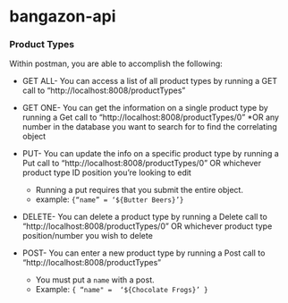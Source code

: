 # bangazon-api

### Product Types

Within postman, you are able to accomplish the following:

* GET ALL- You can access a list of all product types by running a GET call to “http://localhost:8008/productTypes”

* GET ONE- You can get the information on a single product type by running a Get call to “http://localhost:8008/productTypes/0” *OR any number in the database you want to search for to find the correlating object

* PUT- You can update the info on a specific product type by running a Put call to “http://localhost:8008/productTypes/0” OR whichever product type ID position you’re looking to edit 
    - Running a put requires that you submit the entire object.
    - example: `{“name” = ‘${Butter Beers}’}`

* DELETE- You can delete a product type by running a Delete call to “http://localhost:8008/productTypes/0” OR whichever product type position/number you wish to delete

* POST- You can enter a new product type by running a Post call to “http://localhost:8008/productTypes”
    * You must put a `name` with a post.
    * Example: `{ “name" =  ‘${Chocolate Frogs}’ }`
